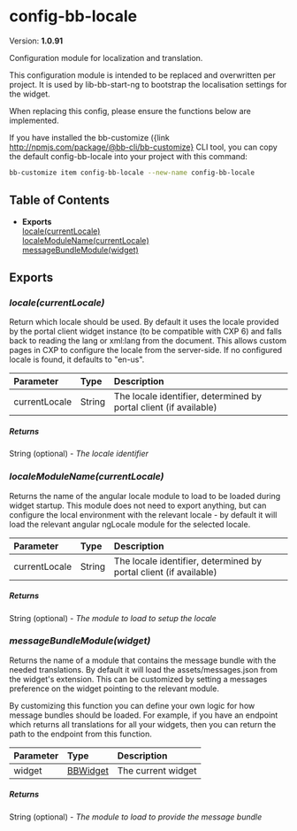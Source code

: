 # config-bb-locale


Version: **1.0.91**

Configuration module for localization and translation.

This configuration module is intended to be replaced and overwritten per project. It is used
by lib-bb-start-ng to bootstrap the localisation settings for the widget.

When replacing this config, please ensure the functions below are implemented.

If you have installed the bb-customize ({link http://npmjs.com/package/@bb-cli/bb-customize}
CLI tool, you can copy the default config-bb-locale into your project with this command:

```bash
bb-customize item config-bb-locale --new-name config-bb-locale
```

## Table of Contents
- **Exports**<br/>    <a href="#locale">locale(currentLocale)</a><br/>    <a href="#localeModuleName">localeModuleName(currentLocale)</a><br/>    <a href="#messageBundleModule">messageBundleModule(widget)</a><br/>

## Exports


### <a name="locale"></a>*locale(currentLocale)*

Return which locale should be used. By default it uses the locale provided by the
  portal client widget instance (to be compatible with CXP 6) and falls back to reading the lang
  or xml:lang from the document. This allows custom pages in CXP to configure the locale from the
  server-side. If no configured locale is found, it defaults to "en-us".

| Parameter | Type | Description |
| :-- | :-- | :-- |
| currentLocale | String | The locale identifier, determined by portal client (if available) |

##### Returns

String (optional) - *The locale identifier*

### <a name="localeModuleName"></a>*localeModuleName(currentLocale)*

Returns the name of the angular locale module to load
  to be loaded during widget startup. This module does not need to export anything, but can
  configure the local environment with the relevant locale - by default it will load the
  relevant angular ngLocale module for the selected locale.

| Parameter | Type | Description |
| :-- | :-- | :-- |
| currentLocale | String | The locale identifier, determined by portal client (if available) |

##### Returns

String (optional) - *The module to load to setup the locale*

### <a name="messageBundleModule"></a>*messageBundleModule(widget)*

Returns the name of a module that contains the message bundle with the needed
translations. By default it will load the assets/messages.json from the widget's extension. This
can be customized by setting a messages preference on the widget pointing to the relevant module.

By customizing this function you can define your own logic for how message bundles should be
loaded. For example, if you have an endpoint which returns all translations for all your
widgets, then you can return the path to the endpoint from this function.

| Parameter | Type | Description |
| :-- | :-- | :-- |
| widget | <a href="lib-bb-widget.html#BBWidget">BBWidget</a> | The current widget |

##### Returns

String (optional) - *The module to load to provide the message bundle*
